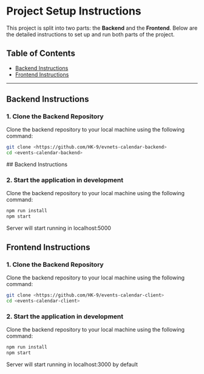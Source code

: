 # Project Setup Instructions

This project is split into two parts: the **Backend** and the **Frontend**. Below are the detailed instructions to set up and run both parts of the project.

## Table of Contents

- [Backend Instructions](#backend-instructions)
- [Frontend Instructions](#frontend-instructions)

---

## Backend Instructions

### 1. Clone the Backend Repository

Clone the backend repository to your local machine using the following command:

```bash
git clone <https://github.com/HK-9/evnets-calendar-backend>
cd <events-calendar-backend>
```

\## Backend Instructions

### 2. Start the application in development

Clone the backend repository to your local machine using the following command:

```bash
npm run install
npm start
```

Server will start running in localhost:5000

## Frontend Instructions

### 1. Clone the Backend Repository

Clone the backend repository to your local machine using the following command:

```bash
git clone <https://github.com/HK-9/events-calendar-client>
cd <events-calendar-client>
```

### 2. Start the application in development

Clone the backend repository to your local machine using the following command:

```bash
npm run install
npm start
```

Server will start running in localhost:3000 by default
